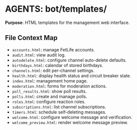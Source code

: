 # AGENTS: bot/templates/

**Purpose**: HTML templates for the management web interface.

## File Context Map
- `accounts.html`: manage FetLife accounts.
- `audit.html`: view audit log.
- `autodelete.html`: configure channel auto-delete defaults.
- `birthdays.html`: calendar of stored birthdays.
- `channels.html`: edit per-channel settings.
- `health.html`: display health status and circuit breaker state.
- `index.html`: management home page.
- `moderation.html`: forms for moderation actions.
- `poll_results.html`: show poll results.
- `polls.html`: create and manage polls.
- `roles.html`: configure reaction roles.
- `subscriptions.html`: list channel subscriptions.
- `timers.html`: schedule self-deleting messages.
- `welcome.html`: configure welcome message and verification.
- `welcome_preview.html`: render welcome message preview.
